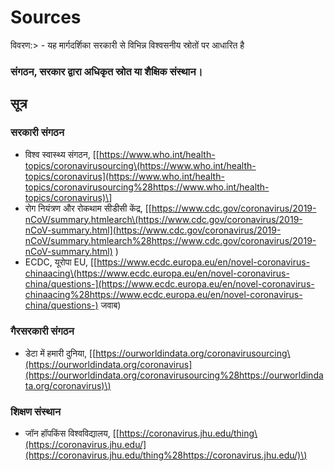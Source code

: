 # Sources

विवरण:&gt; - यह मार्गदर्शिका सरकारी से विभिन्न विश्वसनीय स्रोतों पर आधारित है

### संगठन, सरकार द्वारा अधिकृत स्रोत या शैक्षिक संस्थान।

## सूत्र

### सरकारी संगठन

* विश्व स्वास्थ्य संगठन, \[[https://www.who.int/health-topics/coronavirusourcing\(https://www.who.int/health-topics/coronavirus](https://www.who.int/health-topics/coronavirusourcing%28https://www.who.int/health-topics/coronavirus)\]
* रोग नियंत्रण और रोकथाम सीडीसी केंद्र, \[[https://www.cdc.gov/coronavirus/2019-nCoV/summary.htmlearch\(https://www.cdc.gov/coronavirus/2019-nCoV-summary.html](https://www.cdc.gov/coronavirus/2019-nCoV/summary.htmlearch%28https://www.cdc.gov/coronavirus/2019-nCoV-summary.html) \)
* ECDC, यूरोपा EU, \[[https://www.ecdc.europa.eu/en/novel-coronavirus-chinaacing\(https://www.ecdc.europa.eu/en/novel-coronavirus-china/questions-](https://www.ecdc.europa.eu/en/novel-coronavirus-chinaacing%28https://www.ecdc.europa.eu/en/novel-coronavirus-china/questions-) जवाब\)

### गैरसरकारी संगठन

* डेटा में हमारी दुनिया, \[[https://ourworldindata.org/coronavirusourcing\(https://ourworldindata.org/coronavirus](https://ourworldindata.org/coronavirusourcing%28https://ourworldindata.org/coronavirus)\)

### शिक्षण संस्थान

* जॉन हॉपकिंस विश्वविद्यालय, \[[https://coronavirus.jhu.edu/thing\(https://coronavirus.jhu.edu/](https://coronavirus.jhu.edu/thing%28https://coronavirus.jhu.edu/)\)

